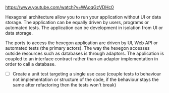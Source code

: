 https://www.youtube.com/watch?v=WAoqGzVDHc0

Hexagonal architecture allow you to run your application without UI or data storage. The application can be equally driven by users, programs or automated tests. The application can be development in isolation from UI or data storage.

The ports to access the hexegon application are driven by UI, Web API or automated tests (the primary actors).
The way the hexegon accesses outside resources such as databases is through adaptors. The application is coupled to an interface contract rather than an adaptor implementation in order to call a database.

* [ ] Create a unit test targeting a single use case (couple tests to behaviour not implementation or structure of the code, if the behaviour stays the same after refactoring then the tests won't break)
